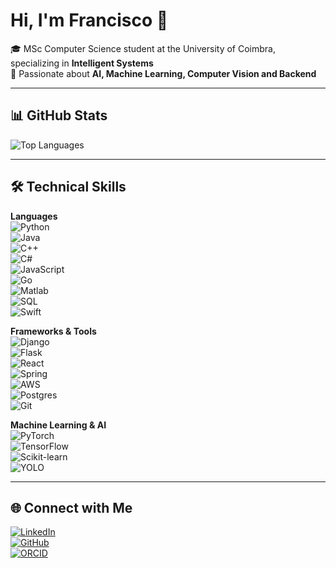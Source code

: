 # Hi, I'm Francisco 👋

🎓 MSc Computer Science student at the University of Coimbra, specializing in **Intelligent Systems**  
🤖 Passionate about **AI, Machine Learning, Computer Vision and Backend**  

---

## 📊 GitHub Stats

![Top Languages](https://github-readme-stats.vercel.app/api/top-langs/?username=heyfrandisco&layout=compact&theme=tokyonight)  

---

## 🛠️ Technical Skills

**Languages**  
![Python](https://img.shields.io/badge/Python-3776AB?style=for-the-badge&logo=python&logoColor=white)  
![Java](https://img.shields.io/badge/Java-007396?style=for-the-badge&logo=openjdk&logoColor=white)  
![C++](https://img.shields.io/badge/C++-00599C?style=for-the-badge&logo=c%2B%2B&logoColor=white)  
![C#](https://img.shields.io/badge/C%23-239120?style=for-the-badge&logo=c-sharp&logoColor=white)  
![JavaScript](https://img.shields.io/badge/JavaScript-F7DF1E?style=for-the-badge&logo=javascript&logoColor=black)  
![Go](https://img.shields.io/badge/Go-00ADD8?style=for-the-badge&logo=go&logoColor=white)  
![Matlab](https://img.shields.io/badge/Matlab-FF7F0E?style=for-the-badge&logo=mathworks&logoColor=white)  
![SQL](https://img.shields.io/badge/SQL-336791?style=for-the-badge&logo=postgresql&logoColor=white)  
![Swift](https://img.shields.io/badge/Swift-FA7343?style=for-the-badge&logo=swift&logoColor=white)  

**Frameworks & Tools**  
![Django](https://img.shields.io/badge/Django-092E20?style=for-the-badge&logo=django&logoColor=white)  
![Flask](https://img.shields.io/badge/Flask-000000?style=for-the-badge&logo=flask&logoColor=white)  
![React](https://img.shields.io/badge/React-20232A?style=for-the-badge&logo=react&logoColor=61DAFB)  
![Spring](https://img.shields.io/badge/Spring-6DB33F?style=for-the-badge&logo=spring&logoColor=white)  
![AWS](https://img.shields.io/badge/AWS-232F3E?style=for-the-badge&logo=amazon-aws&logoColor=white)  
![Postgres](https://img.shields.io/badge/Postgres-336791?style=for-the-badge&logo=postgresql&logoColor=white)  
![Git](https://img.shields.io/badge/Git-F05032?style=for-the-badge&logo=git&logoColor=white)  

**Machine Learning & AI**  
![PyTorch](https://img.shields.io/badge/PyTorch-EE4C2C?style=for-the-badge&logo=pytorch&logoColor=white)  
![TensorFlow](https://img.shields.io/badge/TensorFlow-FF6F00?style=for-the-badge&logo=tensorflow&logoColor=white)  
![Scikit-learn](https://img.shields.io/badge/scikit--learn-F7931E?style=for-the-badge&logo=scikitlearn&logoColor=white)  
![YOLO](https://img.shields.io/badge/YOLO-00FFFF?style=for-the-badge&logo=yolo&logoColor=black)  

---

## 🌐 Connect with Me

[![LinkedIn](https://img.shields.io/badge/LinkedIn-0077B5?style=for-the-badge&logo=linkedin&logoColor=white)](https://www.linkedin.com/in/frandisco/)  
[![GitHub](https://img.shields.io/badge/GitHub-100000?style=for-the-badge&logo=github&logoColor=white)](https://github.com/heyfrandisco)  
[![ORCID](https://img.shields.io/badge/ORCID-A6CE39?style=for-the-badge&logo=orcid&logoColor=white)](https://orcid.org/0009-0009-2102-278X)  
